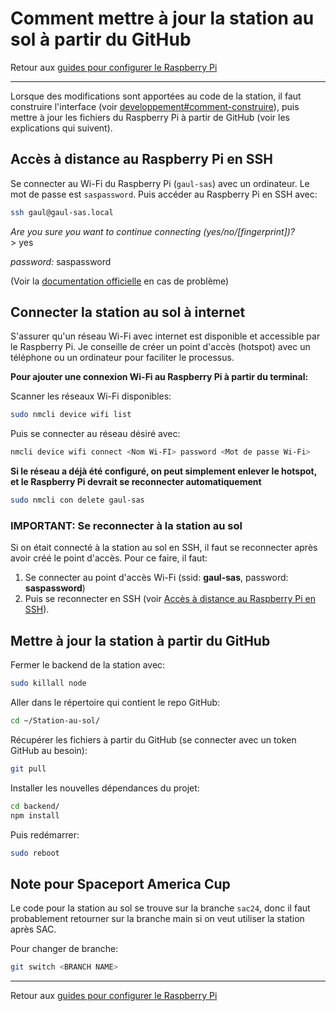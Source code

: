 # Comment mettre à jour la station au sol à partir du GitHub

Retour aux [guides pour configurer le Raspberry Pi](./raspi-config.md)

---

Lorsque des modifications sont apportées au code de la station, il faut construire l'interface (voir [developpement#comment-construire](../guide/developpement.md#comment-construire-lapplication-pour-le-mode-production)), puis mettre à jour les fichiers du Raspberry Pi à partir de GitHub (voir les explications qui suivent).

## Accès à distance au Raspberry Pi en SSH

Se connecter au Wi-Fi du Raspberry Pi (`gaul-sas`) avec un ordinateur. Le mot de passe est `saspassword`. Puis accéder au Raspberry Pi en SSH avec:

```bash
ssh gaul@gaul-sas.local
```

_Are you sure you want to continue connecting (yes/no/\[fingerprint\])?_ \
\> yes

_password:_ saspassword

(Voir la [documentation officielle](https://www.raspberrypi.com/documentation/computers/remote-access.html) en cas de problème)

## Connecter la station au sol à internet

S'assurer qu'un réseau Wi-Fi avec internet est disponible et accessible par le Raspberry Pi. Je conseille de créer un point d'accès (hotspot) avec un téléphone ou un ordinateur pour faciliter le processus.

**Pour ajouter une connexion Wi-Fi au Raspberry Pi à partir du terminal:**

Scanner les réseaux Wi-Fi disponibles:

```bash
sudo nmcli device wifi list
```

Puis se connecter au réseau désiré avec:

```bash
nmcli device wifi connect <Nom Wi-FI> password <Mot de passe Wi-Fi>
```

**Si le réseau a déjà été configuré, on peut simplement enlever le hotspot, et le Raspberry Pi devrait se reconnecter automatiquement**

```bash
sudo nmcli con delete gaul-sas
```

### IMPORTANT: Se reconnecter à la station au sol

Si on était connecté à la station au sol en SSH, il faut se reconnecter après avoir créé le point d'accès. Pour ce faire, il faut:

1. Se connecter au point d'accès Wi-Fi (ssid: **gaul-sas**, password: **saspassword**)
2. Puis se reconnecter en SSH (voir [Accès à distance au Raspberry Pi en SSH](#accès-à-distance-au-raspberry-pi-en-ssh)).

## Mettre à jour la station à partir du GitHub

<!-- Il y a deux options pour mettre à jour la station au sol:

**Option 1:**

Utiliser le script:

```bash
cd ~/Station-au-sol/scripts/
chmod +x raspi_update.sh
./raspi_update.sh
```

**Option 2:** -->

Fermer le backend de la station avec:

```bash
sudo killall node
```

Aller dans le répertoire qui contient le repo GitHub:

```bash
cd ~/Station-au-sol/
```

Récupérer les fichiers à partir du GitHub (se connecter avec un token GitHub au besoin):

```bash
git pull
```

Installer les nouvelles dépendances du projet:

```bash
cd backend/
npm install
```

Puis redémarrer:

```bash
sudo reboot
```

## Note pour Spaceport America Cup

Le code pour la station au sol se trouve sur la branche `sac24`, donc il faut probablement retourner sur la branche main si on veut utiliser la station après SAC.

Pour changer de branche:

```bash
git switch <BRANCH NAME>
```

---

Retour aux [guides pour configurer le Raspberry Pi](./raspi-config.md)
